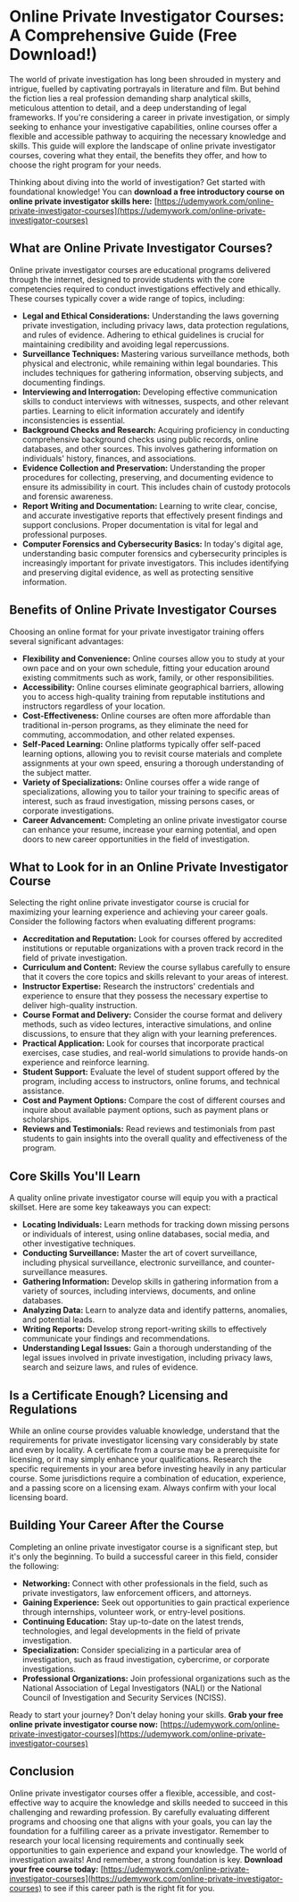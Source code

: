 # Online Private Investigator Courses: A Comprehensive Guide (Free Download!)

The world of private investigation has long been shrouded in mystery and intrigue, fuelled by captivating portrayals in literature and film. But behind the fiction lies a real profession demanding sharp analytical skills, meticulous attention to detail, and a deep understanding of legal frameworks. If you're considering a career in private investigation, or simply seeking to enhance your investigative capabilities, online courses offer a flexible and accessible pathway to acquiring the necessary knowledge and skills. This guide will explore the landscape of online private investigator courses, covering what they entail, the benefits they offer, and how to choose the right program for your needs.

Thinking about diving into the world of investigation? Get started with foundational knowledge! You can **download a free introductory course on online private investigator skills here:** [https://udemywork.com/online-private-investigator-courses](https://udemywork.com/online-private-investigator-courses)

## What are Online Private Investigator Courses?

Online private investigator courses are educational programs delivered through the internet, designed to provide students with the core competencies required to conduct investigations effectively and ethically. These courses typically cover a wide range of topics, including:

*   **Legal and Ethical Considerations:** Understanding the laws governing private investigation, including privacy laws, data protection regulations, and rules of evidence. Adhering to ethical guidelines is crucial for maintaining credibility and avoiding legal repercussions.
*   **Surveillance Techniques:** Mastering various surveillance methods, both physical and electronic, while remaining within legal boundaries. This includes techniques for gathering information, observing subjects, and documenting findings.
*   **Interviewing and Interrogation:** Developing effective communication skills to conduct interviews with witnesses, suspects, and other relevant parties. Learning to elicit information accurately and identify inconsistencies is essential.
*   **Background Checks and Research:** Acquiring proficiency in conducting comprehensive background checks using public records, online databases, and other sources. This involves gathering information on individuals' history, finances, and associations.
*   **Evidence Collection and Preservation:** Understanding the proper procedures for collecting, preserving, and documenting evidence to ensure its admissibility in court. This includes chain of custody protocols and forensic awareness.
*   **Report Writing and Documentation:** Learning to write clear, concise, and accurate investigative reports that effectively present findings and support conclusions. Proper documentation is vital for legal and professional purposes.
*   **Computer Forensics and Cybersecurity Basics:** In today's digital age, understanding basic computer forensics and cybersecurity principles is increasingly important for private investigators. This includes identifying and preserving digital evidence, as well as protecting sensitive information.

## Benefits of Online Private Investigator Courses

Choosing an online format for your private investigator training offers several significant advantages:

*   **Flexibility and Convenience:** Online courses allow you to study at your own pace and on your own schedule, fitting your education around existing commitments such as work, family, or other responsibilities.
*   **Accessibility:** Online courses eliminate geographical barriers, allowing you to access high-quality training from reputable institutions and instructors regardless of your location.
*   **Cost-Effectiveness:** Online courses are often more affordable than traditional in-person programs, as they eliminate the need for commuting, accommodation, and other related expenses.
*   **Self-Paced Learning:** Online platforms typically offer self-paced learning options, allowing you to revisit course materials and complete assignments at your own speed, ensuring a thorough understanding of the subject matter.
*   **Variety of Specializations:** Online courses offer a wide range of specializations, allowing you to tailor your training to specific areas of interest, such as fraud investigation, missing persons cases, or corporate investigations.
*   **Career Advancement:** Completing an online private investigator course can enhance your resume, increase your earning potential, and open doors to new career opportunities in the field of investigation.

## What to Look for in an Online Private Investigator Course

Selecting the right online private investigator course is crucial for maximizing your learning experience and achieving your career goals. Consider the following factors when evaluating different programs:

*   **Accreditation and Reputation:** Look for courses offered by accredited institutions or reputable organizations with a proven track record in the field of private investigation.
*   **Curriculum and Content:** Review the course syllabus carefully to ensure that it covers the core topics and skills relevant to your areas of interest.
*   **Instructor Expertise:** Research the instructors' credentials and experience to ensure that they possess the necessary expertise to deliver high-quality instruction.
*   **Course Format and Delivery:** Consider the course format and delivery methods, such as video lectures, interactive simulations, and online discussions, to ensure that they align with your learning preferences.
*   **Practical Application:** Look for courses that incorporate practical exercises, case studies, and real-world simulations to provide hands-on experience and reinforce learning.
*   **Student Support:** Evaluate the level of student support offered by the program, including access to instructors, online forums, and technical assistance.
*   **Cost and Payment Options:** Compare the cost of different courses and inquire about available payment options, such as payment plans or scholarships.
*   **Reviews and Testimonials:** Read reviews and testimonials from past students to gain insights into the overall quality and effectiveness of the program.

## Core Skills You'll Learn

A quality online private investigator course will equip you with a practical skillset. Here are some key takeaways you can expect:

*   **Locating Individuals:** Learn methods for tracking down missing persons or individuals of interest, using online databases, social media, and other investigative techniques.
*   **Conducting Surveillance:** Master the art of covert surveillance, including physical surveillance, electronic surveillance, and counter-surveillance measures.
*   **Gathering Information:** Develop skills in gathering information from a variety of sources, including interviews, documents, and online databases.
*   **Analyzing Data:** Learn to analyze data and identify patterns, anomalies, and potential leads.
*   **Writing Reports:** Develop strong report-writing skills to effectively communicate your findings and recommendations.
*   **Understanding Legal Issues:** Gain a thorough understanding of the legal issues involved in private investigation, including privacy laws, search and seizure laws, and rules of evidence.

## Is a Certificate Enough? Licensing and Regulations

While an online course provides valuable knowledge, understand that the requirements for private investigator licensing vary considerably by state and even by locality. A certificate from a course may be a prerequisite for licensing, or it may simply enhance your qualifications. Research the specific requirements in your area before investing heavily in any particular course. Some jurisdictions require a combination of education, experience, and a passing score on a licensing exam. Always confirm with your local licensing board.

## Building Your Career After the Course

Completing an online private investigator course is a significant step, but it's only the beginning. To build a successful career in this field, consider the following:

*   **Networking:** Connect with other professionals in the field, such as private investigators, law enforcement officers, and attorneys.
*   **Gaining Experience:** Seek out opportunities to gain practical experience through internships, volunteer work, or entry-level positions.
*   **Continuing Education:** Stay up-to-date on the latest trends, technologies, and legal developments in the field of private investigation.
*   **Specialization:** Consider specializing in a particular area of investigation, such as fraud investigation, cybercrime, or corporate investigations.
*   **Professional Organizations:** Join professional organizations such as the National Association of Legal Investigators (NALI) or the National Council of Investigation and Security Services (NCISS).

Ready to start your journey? Don't delay honing your skills. **Grab your free online private investigator course now:** [https://udemywork.com/online-private-investigator-courses](https://udemywork.com/online-private-investigator-courses)

## Conclusion

Online private investigator courses offer a flexible, accessible, and cost-effective way to acquire the knowledge and skills needed to succeed in this challenging and rewarding profession. By carefully evaluating different programs and choosing one that aligns with your goals, you can lay the foundation for a fulfilling career as a private investigator. Remember to research your local licensing requirements and continually seek opportunities to gain experience and expand your knowledge. The world of investigation awaits! And remember, a strong foundation is key. **Download your free course today:** [https://udemywork.com/online-private-investigator-courses](https://udemywork.com/online-private-investigator-courses) to see if this career path is the right fit for you.
